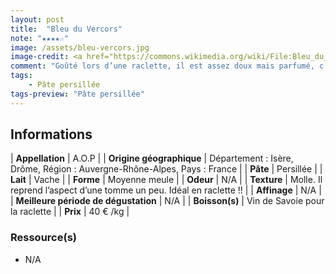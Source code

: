 ```yaml
---
layout: post
title:  "Bleu du Vercors"
note: "★★★★☆"
image: /assets/bleu-vercors.jpg
image-credit: <a href="https://commons.wikimedia.org/wiki/File:Bleu_du_Vercors_-_coup%C3%A9_-_juil_2019.jpg">Sebleouf</a>, <a href="https://creativecommons.org/licenses/by-sa/4.0">CC BY-SA 4.0</a>, via Wikimedia Commons
comment: "Goûté lors d’une raclette, il est assez doux mais parfumé, c’était trop bon ! Se déguste bien évidemment aussi froid ;)"
tags:
    - Pâte persillée
tags-preview: "Pâte persillée"
---
```


## Informations

| **Appellation** | A.O.P |
| **Origine géographique** | Département : Isère, Drôme, Région : Auvergne-Rhône-Alpes, Pays : France  |
| **Pâte** | Persillée |
| **Lait** | Vache |
| **Forme** | Moyenne meule |
| **Odeur** | N/A |
| **Texture** | Molle. Il reprend l’aspect d’une tomme un peu. Idéal en raclette !! |
| **Affinage** | N/A |
| **Meilleure période de dégustation** | N/A |
| **Boisson(s)** | Vin de Savoie pour la raclette |
| **Prix** | 40 € /kg |

### Ressource(s)
* N/A